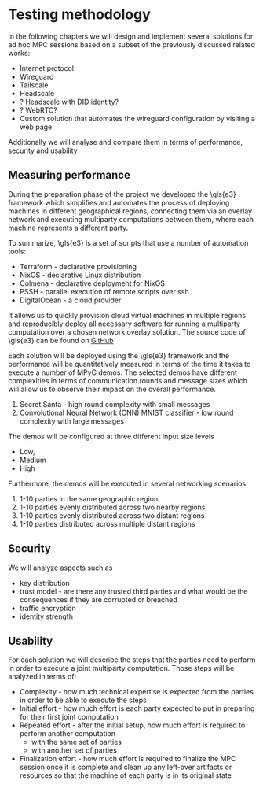 # Testing methodology

In the following chapters we will design and implement several solutions for ad hoc MPC sessions based on a subset of the previously discussed related works:

- Internet protocol
- Wireguard
- Tailscale
- Headscale
- ? Headscale with DID identity?
- ? WebRTC?
- Custom solution that automates the wireguard configuration by visiting a web page

Additionally we will analyse and compare them in terms of performance, security and usability

## Measuring performance

During the preparation phase of the project we developed the \gls{e3} framework which simplifies and automates the process of deploying machines in different geographical regions, connecting them via an overlay network and executing multiparty computations between them, where each machine represents a different party.

To summarize, \gls{e3} is a set of scripts that use a number of automation tools:

- Terraform - declarative provisioning
- NixOS - declarative Linux distribution
- Colmena - declarative deployment for NixOS
- PSSH - parallel execution of remote scripts over ssh
- DigitalOcean - a cloud provider

It allows us to quickly provision cloud virtual machines in multiple regions and reproducibly deploy all necessary software for running a multiparty computation over a chosen network overlay solution.  The source code of \gls{e3} can be found on [GitHub](https://github.com/e-nikolov/mpyc)

Each solution will be deployed using the \gls{e3} framework and the performance will be quantitatively measured in terms of the time it takes to execute a number of MPyC demos. The selected demos have different complexities in terms of communication rounds and message sizes which will allow us to observe their impact on the overall performance.

1. Secret Santa - high round complexity with small messages
2. Convolutional Neural Network (CNN) MNIST classifier - low round complexity with large messages

The demos will be configured at three different input size levels

- Low,
- Medium
- High 

Furthermore, the demos will be executed in several networking scenarios:

1. 1-10 parties in the same geographic region
2. 1-10 parties evenly distributed across two nearby regions
3. 1-10 parties evenly distributed across two distant regions
4. 1-10 parties distributed across multiple distant regions

## Security

We will analyze aspects such as

- key distribution
- trust model - are there any trusted third parties and what would be the consequences if they are corrupted or breached
- traffic encryption
- identity strength

## Usability

For each solution we will describe the steps that the parties need to perform in order to execute a joint multiparty computation. Those steps will be analyzed in terms of:

- Complexity - how much technical expertise is expected from the parties in order to be able to execute the steps
- Initial effort - how much effort is each party expected to put in preparing for their first joint computation
- Repeated effort - after the initial setup, how much effort is required to perform another computation
  - with the same set of parties
  - with another set of parties 
- Finalization effort - how much effort is required to finalize the MPC session once it is complete and clean up any left-over artifacts or resources so that the machine of each party is in its original state